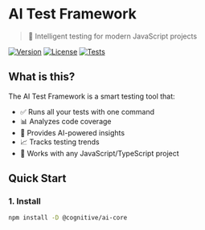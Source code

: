 # AI Test Framework

> 🤖 Intelligent testing for modern JavaScript projects

[![Version](https://img.shields.io/npm/v/@cognitive/ai-core)](https://www.npmjs.com/package/@cognitive/ai-core)
[![License](https://img.shields.io/badge/license-MIT-blue)](LICENSE)
[![Tests](https://img.shields.io/badge/tests-passing-green)](https://github.com/JackHemmert3113/cognitive-framework)

## What is this?

The AI Test Framework is a smart testing tool that:
- ✅ Runs all your tests with one command
- 📊 Analyzes code coverage
- 🤖 Provides AI-powered insights
- 📈 Tracks testing trends
- 🚀 Works with any JavaScript/TypeScript project

## Quick Start

### 1. Install

```bash
npm install -D @cognitive/ai-core
